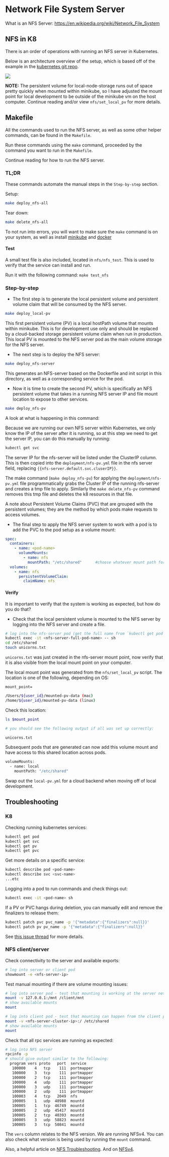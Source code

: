 # Network File System Server

What is an NFS Server: https://en.wikipedia.org/wiki/Network_File_System

## NFS in K8
There is an order of operations with running an NFS server in Kubernetes.

Below is an architecture overview of the setup, which is based off of the example in the [kubernetes git repo](https://github.com/kubernetes/examples/tree/master/staging/volumes/nfs).

![](nfs/NFS-server.jpeg)

**NOTE:** The persistent volume for local-node-storage runs out of space pretty quickly when mounted within minikube, so I have adjusted the mount point for local development to be outside of the minikube vm on the host computer. Continue reading and/or view `nfs/set_local_pv` for more details.

## Makefile

All the commands used to run the NFS server, as well as some other helper commands, can be found in the `Makefile`.

Run these commands using the `make` command, proceeded by the command you want to run in the `Makefile`. 

Continue reading for how to run the NFS server.

### TL;DR
These commands automate the manual steps in the `Step-by-step` section.

Setup:
```bash
make deploy_nfs-all
```
Tear down:
```bash
make delete_nfs-all
```

To not run into errors, you will want to make sure the `make` command is on your system, as well as install [minikube](https://minikube.sigs.k8s.io/docs/start/) and [docker](https://docs.docker.com/get-docker/)

#### Test

A small test file is also included, located in `nfs/nfs_test`. This is used to verify that the service can install and run.

Run it with the following command: `make test_nfs`

### Step-by-step
- The first step is to generate the local persistent volume and persistent volume claim that will be consumed by the NFS server.
```bash
make deploy_local-pv
```
This first persistent volume (PV) is a local hostPath volume that mounts within minikube. This is for development use only and should be replaced by a cloud-backed storage persistent volume claim when run in production. This local PV is mounted to the NFS server pod as the main volume storage for the NFS server.

- The next step is to deploy the NFS server:
```bash
make deploy_nfs-server
```
This generates an NFS-server based on the Dockerfile and init script in this directory, as well as a corresponding service for the pod.

- Now it is time to create the second PV, which is specifically an NFS persistent volume that takes in a running NFS server IP and file mount location to expose to other services.

```bash
make deploy_nfs-pv
```
A look at what is happening in this command:

Because we are running our own NFS server within Kubernetes, we only know the IP of the server after it is running, so at this step we need to get the server IP, you can do this manually by running:
```bash
kubectl get svc
```  
The server IP for the nfs-server will be listed under the ClusterIP column. This is then copied into the `deployment/nfs-pv.yml` file in the nfs server field, replacing `{{nfs-server.default.svc.cluserIP}}`.

The make command (`make deploy_nfs-pv`) for applying the `deployment/nfs-pv.yml` file programmatically grabs the Cluster IP of the running nfs-server and creates a tmp file to apply. Similarly the `make delete_nfs-pv` command removes this tmp file and deletes the k8 resources in that file.

A note about Persistent Volume Claims (PVC) that are grouped with the persistent volumes; they are the method by which pods make requests to access volumes.

- The final step to apply the NFS server system to work with a pod is to add the PVC to the pod setup as a volume mount:
```yaml
spec:
  containers:
    - name: <pod-name>
      volumeMounts:
        - name: nfs
          mountPath: "/etc/shared"      #choose whatever mount path for the pod
  volumes:
    - name: nfs
      persistentVolumeClaim:
        claimName: nfs
``` 
#### Verify
It is important to verify that the system is working as expected, but how do you do that?

- Check that the local persistent volume is mounted to the NFS server by logging into the NFS server and create a file.
```bash
# log into the nfs-server pod (get the full name from `kubectl get pod` command)
kubectl exec -it <nfs-server-full-pod-name> -- sh
cd /etc/shared
touch unicorns.txt
``` 
`unicorns.txt` was just created in the nfs-server mount point, now verify that it is also visible from the local mount point on your computer.

The local mount point was generated from the `nfs/set_local_pv` script. The location is one of the following, depending on OS:

`mount_point=`
```bash
/Users/${user_id}/mounted-pv-data (mac) 
/home/${user_id}/mounted-pv-data (linux)
```

Check this location:

```bash
ls $mount_point

# you should see the following output if all was set up correctly: 

unicorns.txt
```

Subsequent pods that are generated can now add this volume mount and have access to this shared location across pods. 

```bash
volumeMounts:
  - name: local
    mountPath: "/etc/shared"
```

Swap out the `local-pv.yml` for a cloud backend when moving off of local development.

## Troubleshooting

### K8
Checking running kubernetes services:
```bash
kubectl get pod
kubectl get svc
kubectl get pv
kubectl get pvc
```
Get more details on a specific service:
```bash
kubectl describe pod <pod-name>
kubectl describe svc <svc-name>
...etc
```
Logging into a pod to run commands and check things out:
```bash
kubectl exec -it <pod-name> sh
```

If a PV or PVC hangs during deletion, you can manually edit and remove the finalizers to release them:
```bash
kubectl patch pvc pvc_name -p '{"metadata":{"finalizers":null}}'
kubectl patch pv pv_name -p '{"metadata":{"finalizers":null}}'
```
See [this issue thread](https://github.com/kubernetes/kubernetes/issues/77258#issuecomment-502209800) for more details.

### NFS client/server
Check connectivity to the server and available exports:
```bash
# log into server or client pod 
showmount -e <nfs-server-ip>
```
Test manual mounting if there are volume mounting issues:
```bash
# log into server pod - test that mounting is working at the server network level
mount -v 127.0.0.1:/mnt /client/mnt
# show available mounts 
mount
```
```bash
# log into client pod - test that mounting can happen from the client pod to the NFS server pod
mount -v <nfs-server-cluster-ip>:/ /etc/shared
# show available mounts
mount
```
Check that all rpc services are running as expected:
```bash
# log into NFS server
rpcinfo -p
# should give output similar to the following:
  program vers proto   port  service
   100000    4   tcp    111  portmapper
   100000    3   tcp    111  portmapper
   100000    2   tcp    111  portmapper
   100000    4   udp    111  portmapper
   100000    3   udp    111  portmapper
   100000    2   udp    111  portmapper
   100003    4   tcp   2049  nfs
   100005    1   udp  48988  mountd
   100005    1   tcp  46749  mountd
   100005    2   udp  45417  mountd
   100005    2   tcp  40393  mountd
   100005    3   udp  58823  mountd
   100005    3   tcp  50841  mountd

```
The `vers` column relates to the NFS version. We are running NFSv4.
You can also check what version is being used by running the `mount` command. 

Also, a helpful article on [NFS Troubleshooting](http://nfs.sourceforge.net/nfs-howto/ar01s07.html).
And on [NFSv4](https://help.ubuntu.com/community/NFSv4Howto).
